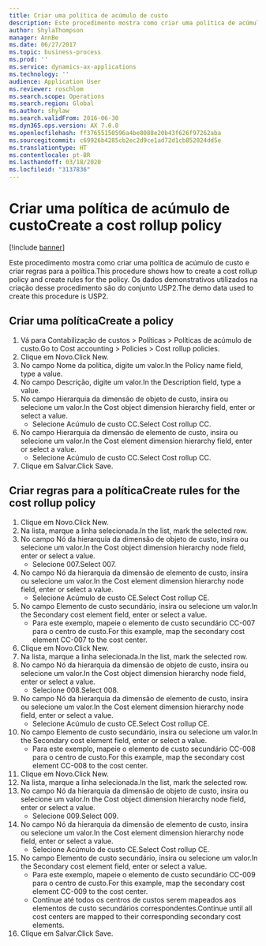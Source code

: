 ```yaml
---
title: Criar uma política de acúmulo de custo
description: Este procedimento mostra como criar uma política de acúmulo de custo e criar regras para a política.
author: ShylaThompson
manager: AnnBe
ms.date: 06/27/2017
ms.topic: business-process
ms.prod: ''
ms.service: dynamics-ax-applications
ms.technology: ''
audience: Application User
ms.reviewer: roschlom
ms.search.scope: Operations
ms.search.region: Global
ms.author: shylaw
ms.search.validFrom: 2016-06-30
ms.dyn365.ops.version: AX 7.0.0
ms.openlocfilehash: ff37655150596a4be8088e20b43f626f97262aba
ms.sourcegitcommit: c69926b4285cb2ec2d9ce1ad72d1cb852024dd5e
ms.translationtype: HT
ms.contentlocale: pt-BR
ms.lasthandoff: 03/18/2020
ms.locfileid: "3137836"
---
```

# <a name="create-a-cost-rollup-policy"></a><span data-ttu-id="5d070-103">Criar uma política de acúmulo de custo</span><span class="sxs-lookup"><span data-stu-id="5d070-103">Create a cost rollup policy</span></span>

[!include [banner](../../includes/banner.md)]

<span data-ttu-id="5d070-104">Este procedimento mostra como criar uma política de acúmulo de custo e criar regras para a política.</span><span class="sxs-lookup"><span data-stu-id="5d070-104">This procedure shows how to create a cost rollup policy and create rules for the policy.</span></span> <span data-ttu-id="5d070-105">Os dados demonstrativos utilizados na criação desse procedimento são do conjunto USP2.</span><span class="sxs-lookup"><span data-stu-id="5d070-105">The demo data used to create this procedure is USP2.</span></span>


## <a name="create-a-policy"></a><span data-ttu-id="5d070-106">Criar uma política</span><span class="sxs-lookup"><span data-stu-id="5d070-106">Create a policy</span></span>
1. <span data-ttu-id="5d070-107">Vá para Contabilização de custos > Políticas > Políticas de acúmulo de custo.</span><span class="sxs-lookup"><span data-stu-id="5d070-107">Go to Cost accounting > Policies > Cost rollup policies.</span></span>
2. <span data-ttu-id="5d070-108">Clique em Novo.</span><span class="sxs-lookup"><span data-stu-id="5d070-108">Click New.</span></span>
3. <span data-ttu-id="5d070-109">No campo Nome da política, digite um valor.</span><span class="sxs-lookup"><span data-stu-id="5d070-109">In the Policy name field, type a value.</span></span>
4. <span data-ttu-id="5d070-110">No campo Descrição, digite um valor.</span><span class="sxs-lookup"><span data-stu-id="5d070-110">In the Description field, type a value.</span></span>
5. <span data-ttu-id="5d070-111">No campo Hierarquia da dimensão de objeto de custo, insira ou selecione um valor.</span><span class="sxs-lookup"><span data-stu-id="5d070-111">In the Cost object dimension hierarchy field, enter or select a value.</span></span>
    * <span data-ttu-id="5d070-112">Selecione Acúmulo de custo CC.</span><span class="sxs-lookup"><span data-stu-id="5d070-112">Select Cost rollup CC.</span></span>  
6. <span data-ttu-id="5d070-113">No campo Hierarquia da dimensão de elemento de custo, insira ou selecione um valor.</span><span class="sxs-lookup"><span data-stu-id="5d070-113">In the Cost element dimension hierarchy field, enter or select a value.</span></span>
    * <span data-ttu-id="5d070-114">Selecione Acúmulo de custo CC.</span><span class="sxs-lookup"><span data-stu-id="5d070-114">Select Cost rollup CC.</span></span>  
7. <span data-ttu-id="5d070-115">Clique em Salvar.</span><span class="sxs-lookup"><span data-stu-id="5d070-115">Click Save.</span></span>

## <a name="create-rules-for-the-cost-rollup-policy"></a><span data-ttu-id="5d070-116">Criar regras para a política</span><span class="sxs-lookup"><span data-stu-id="5d070-116">Create rules for the cost rollup policy</span></span>
1. <span data-ttu-id="5d070-117">Clique em Novo.</span><span class="sxs-lookup"><span data-stu-id="5d070-117">Click New.</span></span>
2. <span data-ttu-id="5d070-118">Na lista, marque a linha selecionada.</span><span class="sxs-lookup"><span data-stu-id="5d070-118">In the list, mark the selected row.</span></span>
3. <span data-ttu-id="5d070-119">No campo Nó da hierarquia da dimensão de objeto de custo, insira ou selecione um valor.</span><span class="sxs-lookup"><span data-stu-id="5d070-119">In the Cost object dimension hierarchy node field, enter or select a value.</span></span>
    * <span data-ttu-id="5d070-120">Selecione 007.</span><span class="sxs-lookup"><span data-stu-id="5d070-120">Select 007.</span></span>  
4. <span data-ttu-id="5d070-121">No campo Nó da hierarquia da dimensão de elemento de custo, insira ou selecione um valor.</span><span class="sxs-lookup"><span data-stu-id="5d070-121">In the Cost element dimension hierarchy node field, enter or select a value.</span></span>
    * <span data-ttu-id="5d070-122">Selecione Acúmulo de custo CE.</span><span class="sxs-lookup"><span data-stu-id="5d070-122">Select Cost rollup CE.</span></span>  
5. <span data-ttu-id="5d070-123">No campo Elemento de custo secundário, insira ou selecione um valor.</span><span class="sxs-lookup"><span data-stu-id="5d070-123">In the Secondary cost element field, enter or select a value.</span></span>
    * <span data-ttu-id="5d070-124">Para este exemplo, mapeie o elemento de custo secundário CC-007 para o centro de custo.</span><span class="sxs-lookup"><span data-stu-id="5d070-124">For this example, map the secondary cost element CC-007 to the cost center.</span></span>  
6. <span data-ttu-id="5d070-125">Clique em Novo.</span><span class="sxs-lookup"><span data-stu-id="5d070-125">Click New.</span></span>
7. <span data-ttu-id="5d070-126">Na lista, marque a linha selecionada.</span><span class="sxs-lookup"><span data-stu-id="5d070-126">In the list, mark the selected row.</span></span>
8. <span data-ttu-id="5d070-127">No campo Nó da hierarquia da dimensão de objeto de custo, insira ou selecione um valor.</span><span class="sxs-lookup"><span data-stu-id="5d070-127">In the Cost object dimension hierarchy node field, enter or select a value.</span></span>
    * <span data-ttu-id="5d070-128">Selecione 008.</span><span class="sxs-lookup"><span data-stu-id="5d070-128">Select 008.</span></span>  
9. <span data-ttu-id="5d070-129">No campo Nó da hierarquia da dimensão de elemento de custo, insira ou selecione um valor.</span><span class="sxs-lookup"><span data-stu-id="5d070-129">In the Cost element dimension hierarchy node field, enter or select a value.</span></span>
    * <span data-ttu-id="5d070-130">Selecione Acúmulo de custo CE.</span><span class="sxs-lookup"><span data-stu-id="5d070-130">Select Cost rollup CE.</span></span>  
10. <span data-ttu-id="5d070-131">No campo Elemento de custo secundário, insira ou selecione um valor.</span><span class="sxs-lookup"><span data-stu-id="5d070-131">In the Secondary cost element field, enter or select a value.</span></span>
    * <span data-ttu-id="5d070-132">Para este exemplo, mapeie o elemento de custo secundário CC-008 para o centro de custo.</span><span class="sxs-lookup"><span data-stu-id="5d070-132">For this example, map the secondary cost element CC-008 to the cost center.</span></span>  
11. <span data-ttu-id="5d070-133">Clique em Novo.</span><span class="sxs-lookup"><span data-stu-id="5d070-133">Click New.</span></span>
12. <span data-ttu-id="5d070-134">Na lista, marque a linha selecionada.</span><span class="sxs-lookup"><span data-stu-id="5d070-134">In the list, mark the selected row.</span></span>
13. <span data-ttu-id="5d070-135">No campo Nó da hierarquia da dimensão de objeto de custo, insira ou selecione um valor.</span><span class="sxs-lookup"><span data-stu-id="5d070-135">In the Cost object dimension hierarchy node field, enter or select a value.</span></span>
    * <span data-ttu-id="5d070-136">Selecione 009.</span><span class="sxs-lookup"><span data-stu-id="5d070-136">Select 009.</span></span>  
14. <span data-ttu-id="5d070-137">No campo Nó da hierarquia da dimensão de elemento de custo, insira ou selecione um valor.</span><span class="sxs-lookup"><span data-stu-id="5d070-137">In the Cost element dimension hierarchy node field, enter or select a value.</span></span>
    * <span data-ttu-id="5d070-138">Selecione Acúmulo de custo CE.</span><span class="sxs-lookup"><span data-stu-id="5d070-138">Select Cost rollup CE.</span></span>  
15. <span data-ttu-id="5d070-139">No campo Elemento de custo secundário, insira ou selecione um valor.</span><span class="sxs-lookup"><span data-stu-id="5d070-139">In the Secondary cost element field, enter or select a value.</span></span>
    * <span data-ttu-id="5d070-140">Para este exemplo, mapeie o elemento de custo secundário CC-009 para o centro de custo.</span><span class="sxs-lookup"><span data-stu-id="5d070-140">For this example, map the secondary cost element CC-009 to the cost center.</span></span>  
    * <span data-ttu-id="5d070-141">Continue até todos os centros de custos serem mapeados aos elementos de custo secundários correspondentes.</span><span class="sxs-lookup"><span data-stu-id="5d070-141">Continue until all cost centers are mapped to their corresponding secondary cost elements.</span></span>  
16. <span data-ttu-id="5d070-142">Clique em Salvar.</span><span class="sxs-lookup"><span data-stu-id="5d070-142">Click Save.</span></span>

